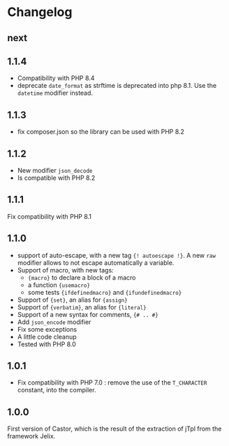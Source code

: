 Changelog
=========

next
-----

1.1.4
-----

- Compatibility with PHP 8.4
- deprecate `date_format` as strftime is deprecated into php 8.1. Use the `datetime` modifier instead.


1.1.3
-----

- fix composer.json so the library can be used with PHP 8.2

1.1.2
-----

- New modifier `json_decode`
- Is compatible with PHP 8.2

1.1.1
-----

Fix compatibility with PHP 8.1

1.1.0
-----

- support of auto-escape, with a new tag `{! autoescape !}`. A new `raw` modifier allows to not escape
  automatically a variable.
- Support of macro, with new tags:
  - `{macro}` to declare a block of a macro
  - a function `{usemacro}`
  - some tests `{ifdefinedmacro}` and `{ifundefinedmacro}`
- Support of `{set}`, an alias for `{assign}`
- Support of `{verbatim}`, an alias for `{literal}`
- Support of a new syntax for comments, `{# .. #}`
- Add `json_encode` modifier
- Fix some exceptions
- A little code cleanup
- Tested with PHP 8.0


1.0.1
-----

- Fix compatibility with PHP 7.0 : remove the use of the `T_CHARACTER` constant, into the compiler.


1.0.0
------

First version of Castor, which is the result of the extraction of jTpl from the
framework Jelix.